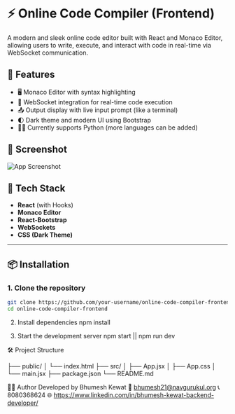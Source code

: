 # ⚡ Online Code Compiler (Frontend)

A modern and sleek online code editor built with React and Monaco Editor, allowing users to write, execute, and interact with code in real-time via WebSocket communication.

## 🧰 Features

- 🖥️ Monaco Editor with syntax highlighting
- 💬 WebSocket integration for real-time code execution
- 📤 Output display with live input prompt (like a terminal)
- 🌓 Dark theme and modern UI using Bootstrap
- 🧑‍💻 Currently supports Python (more languages can be added)

## 📸 Screenshot

![App Screenshot](screenshot.png) <!-- Add your screenshot image in the project root -->

## 🚀 Tech Stack

- **React** (with Hooks)
- **Monaco Editor**
- **React-Bootstrap**
- **WebSockets**
- **CSS (Dark Theme)**

---

## 📦 Installation

### 1. Clone the repository

```bash
git clone https://github.com/your-username/online-code-compiler-frontend.git
cd online-code-compiler-frontend
```

2. Install dependencies
npm install

3. Start the development server
npm start || npm run dev

🛠️ Project Structure

├── public/
│   └── index.html
├── src/
│   ├── App.jsx
│   ├── App.css
│   └── main.jsx
├── package.json
└── README.md

👨‍💻 Author
Developed by Bhumesh Kewat
📧 bhumesh21@navgurukul.org
📞 8080368624
🌐 https://www.linkedin.com/in/bhumesh-kewat-backend-developer/
